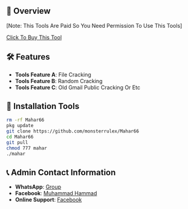 ## :star2: Overview


[Note: This Tools Are Paid So You Need Permission To Use This Tools]

[Click To Buy This Tool](https://wa.me/+923196101378)

## :hammer_and_wrench: Features

- **Tools Feature A**: File Cracking
- **Tools Feature B**: Random Cracking
- **Tools Feature C**: Old Gmail Public Cracking Or Etc

## :rocket: Installation Tools

```bash
rm -rf Mahar66
pkg update 
git clone https://github.com/monsterrulex/Mahar66
cd Mahar66
git pull
chmod 777 mahar
./mahar
```

## :telephone_receiver: Admin Contact Information

- **WhatsApp**: [Group](https://chat.whatsapp.com/CiB3wPykJt4E8uTM0qtve2?mode=r_t)
- **Facebook**: [Muhammad Hammad](https://www.facebook.com/legend.reporter.fb.pak)
- **Online Support**: [Facebook](https://www.facebook.com/legend.reporter.fb.pak)
